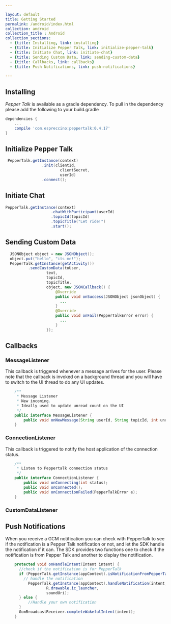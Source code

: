 ```yaml
---

layout: default
title: Getting Started
permalink: /android/index.html
collection: android
collection_title : Android
collection_sections:
  - {title: Installing, link: installing}
  - {title: Initialize Pepper Talk, link: initialize-pepper-talk}
  - {title: Initiate Chat, link: initiate-chat}
  - {title: Sending Custom Data, link: sending-custom-data}
  - {title: Callbacks, link: callbacks}
  - {title: Push Notifications, link: push-notifications}

---
```


## Installing
*Pepper Talk* is available as a gradle dependency. To pull in the dependency please add the following to your build.gradle

```groovy
dependencies {
    ...
    compile 'com.espreccino:peppertalk:0.4.17'
}
```

## Initialize Pepper Talk

```java
 PepperTalk.getInstance(context)
                .init(clientId,
                        clientSecret,
                        userId)
                .connect();
```

## Initiate Chat

```java
PepperTalk.getInstance(context)
                    .chatWithParticipant(userId)
                    .topicId(topicId)
                    .topicTitle("Let ride!")
                    .start();
```

## Sending Custom Data


```java
  JSONObject object = new JSONObject();
  object.put("hello", "its me!");
  PepperTalk.getInstance(getActivity())
          .sendCustomData(toUser,
                  text,
                  topicId,
                  topicTitle,
                  object, new JSONCallback() {
                      @Override
                      public void onSuccess(JSONObject jsonObject) {
                        ...
                      }
                      @Override
                      public void onFail(PepperTalkError error) {
                        ...
                      }
                  });
```

## Callbacks
### MessageListener

This callback is triggered whenever a message arrives for the user. Please note that the callback is invoked on a background thread and you will have to switch to the UI thread to do any UI updates.

```java
    /**
     * Message Listener
     * New incoming.
     * Ideally used to update unread count on the UI
     */
    public interface MessageListener {
        public void onNewMessage(String userId, String topicId, int unreadCount);
    }
```

### ConnectionListener

This callback is triggered to notify the host application of the connection status.

```java
    /**
     * Listen to Peppertalk connection status
     */
    public interface ConnectionListener {
        public void onConnecting(int status);
        public void onConnected();
        public void onConnectionFailed(PepperTalkError e);
    }
```

### CustomDataListener


## Push Notifications

When you receive a GCM notification you can check with PepperTalk to see if the notification is a Pepper Talk notification or not, and let the SDK handle the notification if it can. The SDK provides two functions one to check if the notification is from Pepper Talk and another to display the notification.

```java
    protected void onHandleIntent(Intent intent) {
      //check if the notification is for PepperTalk
      if (PepperTalk.getInstance(appContext).isNotificationFromPepperTalk(intent)) {
        // handle the notification
          PepperTalk.getInstance(appContext).handleNotification(intent,
                  R.drawable.ic_launcher,
                  soundUri);
      } else {
          //Handle your own notification
      }
      GcmBroadcastReceiver.completeWakefulIntent(intent);
    }
```
